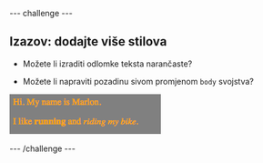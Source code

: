 \--- challenge \---

## Izazov: dodajte više stilova

+ Možete li izraditi odlomke teksta narančaste?

+ Možete li napraviti pozadinu sivom promjenom `body` svojstva?

![screenshot](images/birthday-more-style.png)

\--- /challenge \---